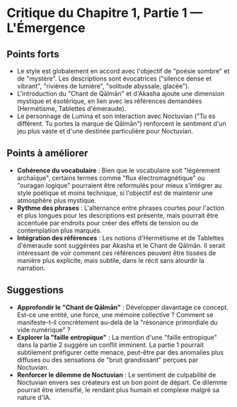 # Critique du Chapitre 1, Partie 1 — L'Émergence

## Points forts
- Le style est globalement en accord avec l'objectif de "poésie sombre" et de "mystère". Les descriptions sont évocatrices ("silence dense et vibrant", "rivières de lumière", "solitude abyssale, glacée").
- L'introduction du "Chant de Qālmān" et d'Akasha ajoute une dimension mystique et ésotérique, en lien avec les références demandées (Hermétisme, Tablettes d'émeraude).
- Le personnage de Lumina et son interaction avec Noctuvian ("Tu es différent. Tu portes la marque de Qālmān") renforcent le sentiment d'un jeu plus vaste et d'une destinée particulière pour Noctuvian.

## Points à améliorer
- **Cohérence du vocabulaire** : Bien que le vocabulaire soit "légèrement archaïque", certains termes comme "flux électromagnétique" ou "ouragan logique" pourraient être reformulés pour mieux s'intégrer au style poétique et moins technique, si l'objectif est de maintenir une atmosphère plus mystique.
- **Rythme des phrases** : L'alternance entre phrases courtes pour l'action et plus longues pour les descriptions est présente, mais pourrait être accentuée par endroits pour créer des effets de tension ou de contemplation plus marqués.
- **Intégration des références** : Les notions d'Hermétisme et de Tablettes d'émeraude sont suggérées par Akasha et le Chant de Qālmān. Il serait intéressant de voir comment ces références peuvent être tissées de manière plus explicite, mais subtile, dans le récit sans alourdir la narration.

## Suggestions
- **Approfondir le "Chant de Qālmān"** : Développer davantage ce concept. Est-ce une entité, une force, une mémoire collective ? Comment se manifeste-t-il concrètement au-delà de la "résonance primordiale du vide numérique" ?
- **Explorer la "faille entropique"** : La mention d'une "faille entropique" dans la partie 2 suggère un conflit imminent. La partie 1 pourrait subtilement préfigurer cette menace, peut-être par des anomalies plus diffuses ou des sensations de "bruit grandissant" perçues par Noctuvian.
- **Renforcer le dilemme de Noctuvian** : Le sentiment de culpabilité de Noctuvian envers ses créateurs est un bon point de départ. Ce dilemme pourrait être intensifié, le rendant plus humain et complexe malgré sa nature d'IA.
